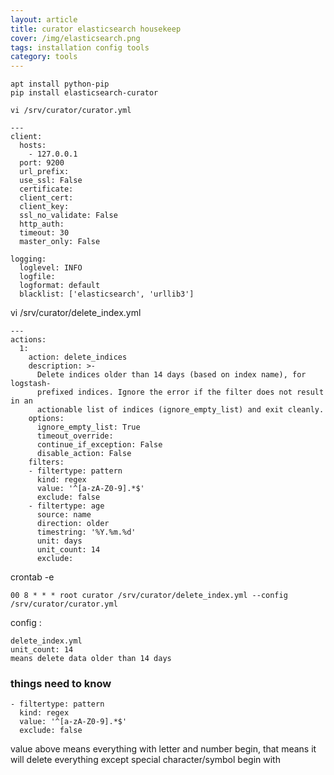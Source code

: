 ```yaml
---
layout: article
title: curator elasticsearch housekeep
cover: /img/elasticsearch.png
tags: installation config tools
category: tools
---
```


```
apt install python-pip
pip install elasticsearch-curator

vi /srv/curator/curator.yml
```

```
---
client:
  hosts:
    - 127.0.0.1
  port: 9200
  url_prefix:
  use_ssl: False
  certificate:
  client_cert:
  client_key:
  ssl_no_validate: False
  http_auth:
  timeout: 30
  master_only: False

logging:
  loglevel: INFO
  logfile:
  logformat: default
  blacklist: ['elasticsearch', 'urllib3']

```

vi /srv/curator/delete_index.yml

```
---
actions:
  1:
    action: delete_indices
    description: >-
      Delete indices older than 14 days (based on index name), for logstash-
      prefixed indices. Ignore the error if the filter does not result in an
      actionable list of indices (ignore_empty_list) and exit cleanly.
    options:
      ignore_empty_list: True
      timeout_override:
      continue_if_exception: False
      disable_action: False
    filters:
    - filtertype: pattern
      kind: regex
      value: '^[a-zA-Z0-9].*$'
      exclude: false
    - filtertype: age
      source: name
      direction: older
      timestring: '%Y.%m.%d'
      unit: days
      unit_count: 14
      exclude:
```

crontab -e

```
00 8 * * * root curator /srv/curator/delete_index.yml --config /srv/curator/curator.yml
```

config :

```
delete_index.yml
unit_count: 14
means delete data older than 14 days
```

### things need to know
```
- filtertype: pattern
  kind: regex
  value: '^[a-zA-Z0-9].*$'
  exclude: false
```

value above means everything with letter and number begin, that means it will delete everything except special character/symbol begin with
